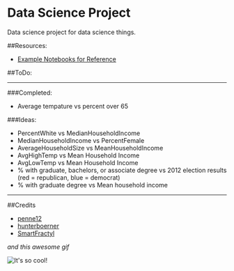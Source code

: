 # Data Science Project
Data science project for data science things.

##Resources:

- [Example Notebooks for Reference](https://github.com/hunterboerner/data_science_notebooks)

##ToDo:  

---

###Completed:

- Average tempature vs percent over 65

###Ideas:

- PercentWhite vs MedianHouseholdIncome
- MedianHouseholdIncome vs PercentFemale
- AverageHouseholdSize vs MeanHouseholdIncome
- AvgHighTemp vs Mean Household Income
- AvgLowTemp vs Mean Household Income
- % with graduate, bachelors, or associate degree vs 2012 election results (red = republican, blue = democrat)
- % with graduate degree vs Mean household income

---

##Credits

- [penne12](http://bensites.com)
- [hunterboerner](http://theronb.me)
- [SmartFractyl](https://github.com/SmartFractyl)

*and this awesome gif*

![It's so cool!](http://i.imgur.com/aByrLIt.gif "Logo Title Text 1")
